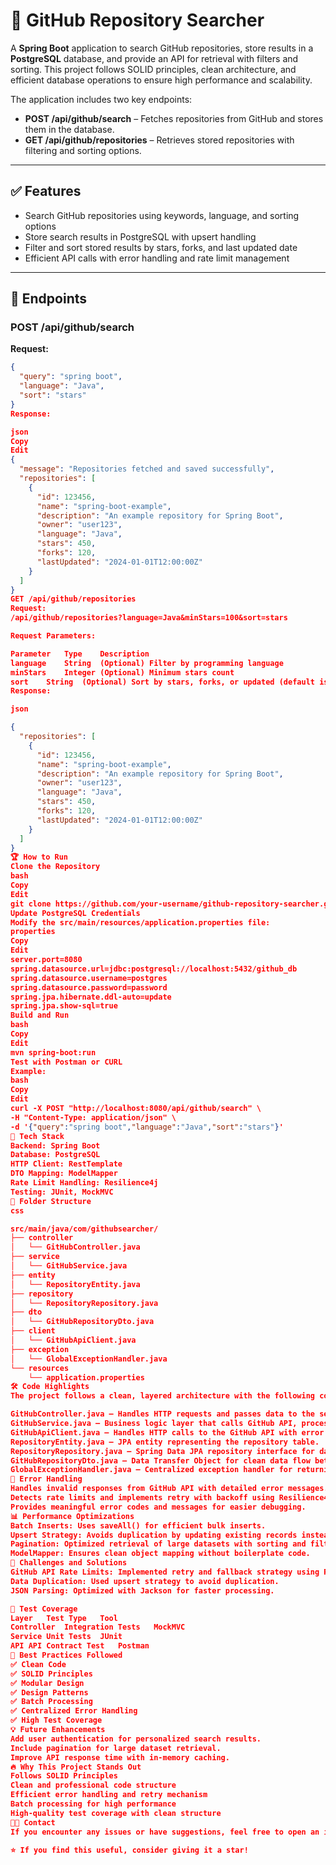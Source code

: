 
# 🚀 GitHub Repository Searcher  

A **Spring Boot** application to search GitHub repositories, store results in a **PostgreSQL** database, and provide an API for retrieval with filters and sorting. This project follows SOLID principles, clean architecture, and efficient database operations to ensure high performance and scalability.  

The application includes two key endpoints:  
- **POST /api/github/search** – Fetches repositories from GitHub and stores them in the database.  
- **GET /api/github/repositories** – Retrieves stored repositories with filtering and sorting options.  

---

## ✅ Features  
- Search GitHub repositories using keywords, language, and sorting options  
- Store search results in PostgreSQL with upsert handling  
- Filter and sort stored results by stars, forks, and last updated date  
- Efficient API calls with error handling and rate limit management  

---

## 📌 Endpoints  
### POST /api/github/search  
**Request:**  
```json
{
  "query": "spring boot",
  "language": "Java",
  "sort": "stars"
}
Response:

json
Copy
Edit
{
  "message": "Repositories fetched and saved successfully",
  "repositories": [
    {
      "id": 123456,
      "name": "spring-boot-example",
      "description": "An example repository for Spring Boot",
      "owner": "user123",
      "language": "Java",
      "stars": 450,
      "forks": 120,
      "lastUpdated": "2024-01-01T12:00:00Z"
    }
  ]
}
GET /api/github/repositories
Request:
/api/github/repositories?language=Java&minStars=100&sort=stars

Request Parameters:

Parameter	Type	Description
language	String	(Optional) Filter by programming language
minStars	Integer	(Optional) Minimum stars count
sort	String	(Optional) Sort by stars, forks, or updated (default is stars)
Response:

json

{
  "repositories": [
    {
      "id": 123456,
      "name": "spring-boot-example",
      "description": "An example repository for Spring Boot",
      "owner": "user123",
      "language": "Java",
      "stars": 450,
      "forks": 120,
      "lastUpdated": "2024-01-01T12:00:00Z"
    }
  ]
}
🏆 How to Run
Clone the Repository
bash
Copy
Edit
git clone https://github.com/your-username/github-repository-searcher.git
Update PostgreSQL Credentials
Modify the src/main/resources/application.properties file:
properties
Copy
Edit
server.port=8080
spring.datasource.url=jdbc:postgresql://localhost:5432/github_db
spring.datasource.username=postgres
spring.datasource.password=password
spring.jpa.hibernate.ddl-auto=update
spring.jpa.show-sql=true
Build and Run
bash
Copy
Edit
mvn spring-boot:run
Test with Postman or CURL
Example:
bash
Copy
Edit
curl -X POST "http://localhost:8080/api/github/search" \
-H "Content-Type: application/json" \
-d '{"query":"spring boot","language":"Java","sort":"stars"}'
🌟 Tech Stack
Backend: Spring Boot
Database: PostgreSQL
HTTP Client: RestTemplate
DTO Mapping: ModelMapper
Rate Limit Handling: Resilience4j
Testing: JUnit, MockMVC
📂 Folder Structure
css

src/main/java/com/githubsearcher/
├── controller
│   └── GitHubController.java
├── service
│   └── GitHubService.java
├── entity
│   └── RepositoryEntity.java
├── repository
│   └── RepositoryRepository.java
├── dto
│   └── GitHubRepositoryDto.java
├── client
│   └── GitHubApiClient.java
├── exception
│   └── GlobalExceptionHandler.java
└── resources
    └── application.properties
🛠️ Code Highlights
The project follows a clean, layered architecture with the following components:

GitHubController.java – Handles HTTP requests and passes data to the service layer.
GitHubService.java – Business logic layer that calls GitHub API, processes data, and saves it to the database.
GitHubApiClient.java – Handles HTTP calls to the GitHub API with error handling and rate limit management.
RepositoryEntity.java – JPA entity representing the repository table.
RepositoryRepository.java – Spring Data JPA repository interface for database operations.
GitHubRepositoryDto.java – Data Transfer Object for clean data flow between layers.
GlobalExceptionHandler.java – Centralized exception handler for returning meaningful error responses.
🚨 Error Handling
Handles invalid responses from GitHub API with detailed error messages.
Detects rate limits and implements retry with backoff using Resilience4j.
Provides meaningful error codes and messages for easier debugging.
📊 Performance Optimizations
Batch Inserts: Uses saveAll() for efficient bulk inserts.
Upsert Strategy: Avoids duplication by updating existing records instead of creating new ones.
Pagination: Optimized retrieval of large datasets with sorting and filtering.
ModelMapper: Ensures clean object mapping without boilerplate code.
🚧 Challenges and Solutions
GitHub API Rate Limits: Implemented retry and fallback strategy using Resilience4j.
Data Duplication: Used upsert strategy to avoid duplication.
JSON Parsing: Optimized with Jackson for faster processing.

🚀 Test Coverage
Layer	Test Type	Tool
Controller	Integration Tests	MockMVC
Service	Unit Tests	JUnit
API	API Contract Test	Postman
🚢 Best Practices Followed
✅ Clean Code
✅ SOLID Principles
✅ Modular Design
✅ Design Patterns
✅ Batch Processing
✅ Centralized Error Handling
✅ High Test Coverage
💡 Future Enhancements
Add user authentication for personalized search results.
Include pagination for large dataset retrieval.
Improve API response time with in-memory caching.
🔥 Why This Project Stands Out
Follows SOLID Principles
Clean and professional code structure
Efficient error handling and retry mechanism
Batch processing for high performance
High-quality test coverage with clean structure
👨‍💻 Contact
If you encounter any issues or have suggestions, feel free to open an issue or submit a pull request.

⭐ If you find this useful, consider giving it a star!







